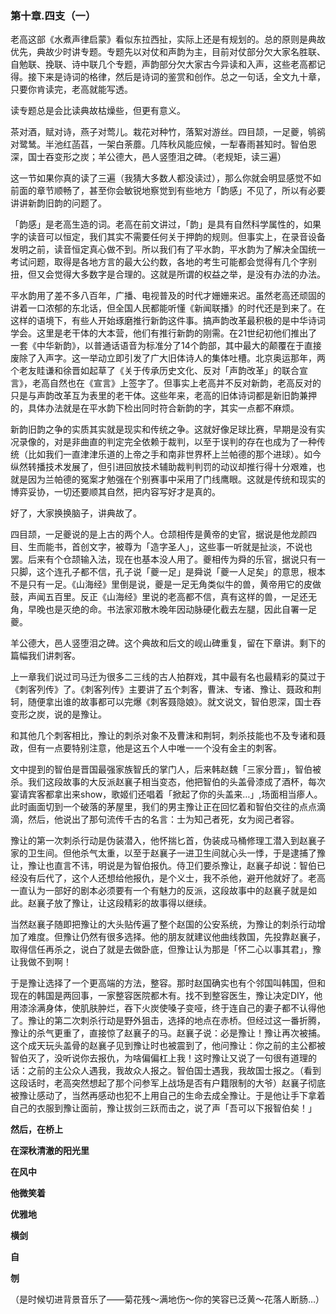 ### 第十章.四支（一）

老高这部《水煮声律启蒙》看似东拉西扯，实际上还是有规划的。总的原则是典故优先，典故少时讲专题。专题先以对仗和声韵为主，目前对仗部分欠大家名胜联、自勉联、挽联、诗中联几个专题，声韵部分欠大家古今异读和入声，这些老高都记得。接下来是诗词的格律，然后是诗词的鉴赏和创作。总之一句话，全文九十章，只要你肯读完，老高就能写透。

读专题总是会比读典故枯燥些，但更有意义。

茶对酒，赋对诗，燕子对莺儿。栽花对种竹，落絮对游丝。四目颉，一足夔，鸲鹆对鹭鸶。半池红菡萏，一架白荼蘼。几阵秋风能应候，一犁春雨甚知时。智伯恩深，国士吞变形之炭；羊公德大，邑人竖堕泪之碑。（老规矩，读三遍）

这一节如果你真的读了三遍（我猜大多数人都没读过），那么你就会明显感觉不如前面的章节顺畅了，甚至你会敏锐地察觉到有些地方「韵感」不见了，所以有必要讲讲新韵旧韵的问题了。

「韵感」是老高生造的词。老高在前文讲过，「韵」是具有自然科学属性的，如果字的读音可以恒定，我们其实不需要任何关于押韵的规则。但事实上，在录音设备发明之前，读音恒定真心做不到。所以我们有了平水韵，平水韵为了解决全国统一考试问题，取得是各地方言的最大公约数，各地的考生可能都会觉得有几个字别扭，但又会觉得大多数字是合理的。这就是所谓的权益之举，是没有办法的办法。

平水韵用了差不多八百年，广播、电视普及的时代才姗姗来迟。虽然老高还顽固的讲着一口浓郁的东北话，但全国人民都能听懂《新闻联播》的时代还是到来了。在这样的语境下，有些人开始琢磨推行新韵这件事。搞声韵改革最积极的是中华诗词学会。这里是老干体的大本营，他们有推行新韵的刚需。在21世纪初他们推出了一套《中华新韵》，以普通话语音为标准分了14个韵部，其中最大的颠覆在于直接废除了入声字。这一举动立即引发了广大旧体诗人的集体吐槽。北京奥运那年，两个老友眭谦和徐晋如起草了《关于传承历史文化、反对「声韵改革」的联合宣言》，老高自然也在《宣言》上签字了。但事实上老高并不反对新韵，老高反对的只是与声韵改革互为表里的老干体。这些年来，老高的旧体诗词都是新旧韵兼押的，具体办法就是在平水韵下检出同时符合新韵的字，其实一点都不麻烦。

新韵旧韵之争的实质其实就是现实和传统之争。这就好像足球比赛，早期是没有实况录像的，对是非曲直的判定完全依赖于裁判，以至于误判的存在也成为了一种传统（比如我们一直津津乐道的上帝之手和南非世界杯上兰帕德的那个进球）。如今纵然转播技术发展了，但引进回放技术辅助裁判判罚的动议却推行得十分艰难，也就是因为兰帕德的冤案才勉强在个别赛事中采用了门线鹰眼。这就是传统和现实的博弈妥协，一切还要顺其自然，把内容写好才是真的。

好了，大家换换脑子，讲典故了。

四目颉，一足夔说的是上古的两个人。仓颉相传是黄帝的史官，据说是他龙颜四目、生而能书，首创文字，被尊为「造字圣人」，这些事一听就是扯淡，不说也罢。后来有个仓颉输入法，现在也基本没人用了。夔相传为舜的乐官，据说只有一只脚，这个连孔子都不信，孔子说「夔一足」是舜说「夔一人足矣」的意思，根本不是只有一足。《山海经》里倒是说，夔是一足无角类似牛的兽，黄帝用它的皮做鼓，声闻五百里。反正《山海经》里说的老高都不信，真有这样的兽，一足还无角，早晚也是灭绝的命。书法家邓散木晚年因动脉硬化截去左腿，因此自署一足夔。

羊公德大，邑人竖堕泪之碑。这个典故和后文的岘山碑重复，留在下章讲。剩下的篇幅我们讲刺客。

上一章我们说过司马迁为很多二三线的古人拍群戏，其中最有名也最精彩的莫过于《刺客列传》了。《刺客列传》主要讲了五个刺客，曹沫、专诸、豫让、聂政和荆轲，随便拿出谁的故事都可以完爆《刺客聂隐娘》。就文说文，智伯恩深，国士吞变形之炭，说的是豫让。

和其他几个刺客相比，豫让的刺杀对象不及曹沫和荆轲，刺杀技能也不及专诸和聂政，但有一点要特别注意，他是这五个人中唯一一个没有金主的刺客。

文中提到的智伯是晋国最强家族智氏的掌门人，后来韩赵魏「三家分晋」，智伯被杀。我们这段故事的大反派赵襄子相当变态，他把智伯的头盖骨漆成了酒杯，每次宴请宾客都拿出来show，歌姬们还唱着「掀起了你的头盖来…」,场面相当瘆人。此时画面切到一个破落的茅屋里，我们的男主豫让正在回忆着和智伯交往的点点滴滴，然后，他说出了那句流传千古的名言：士为知己者死，女为阅己者容。

豫让的第一次刺杀行动是伪装潜入，他怀揣匕首，伪装成马桶修理工潜入到赵襄子家的卫生间。但他杀气太重，以至于赵襄子一进卫生间就心头一悸，于是逮捕了豫让，豫让也直言不讳，明说是为智伯报仇。侍卫们要杀豫让，赵襄子却说：智伯已经没有后代了，这个人还想给他报仇，是个义士，我不杀他，避开他就好了。老高一直认为一部好的剧本必须要有一个有魅力的反派，这段故事中的赵襄子就是如此。赵襄子放了豫让，让这段精彩的故事得以继续。

当然赵襄子随即把豫让的大头贴传遍了整个赵国的公安系统，为豫让的刺杀行动增加了难度。但豫让仍然有很多选择。他的朋友就建议他曲线救国，先投靠赵襄子，取得信任再杀之，说白了就是去做卧底，但豫让认为那是「怀二心以事其君」，豫让我做不到啊！

于是豫让选择了一个更高端的方法，整容。那时赵国确实也有个邻国叫韩国，但和现在的韩国是两回事，一家整容医院都木有。找不到整容医生，豫让决定DIY，他用漆涂满身体，使肌肤肿烂，吞下火炭使嗓子变哑，终于连自己的妻子都不认得他了。豫让的第二次刺杀行动是野外狙击，选择的地点在赤桥。但经过这一番折腾，豫让的杀气更重了，直接惊了赵襄子的马。赵襄子说：必是豫让！豫让再次被捕。这个成天玩头盖骨的赵襄子见到豫让时也被震到了，他问豫让：你之前的主公都被智伯灭了，没听说你去报仇，为啥偏偏杠上我！这时豫让又说了一句很有道理的话：之前的主公众人遇我，我故众人报之。智伯国士遇我，我故国士报之。（看到这段话时，老高突然想起了那个问参军上战场是否有户籍限制的大爷）赵襄子彻底被豫让感动了，当然再感动也犯不上用自己的生命去成全豫让。于是他让手下拿着自己的衣服到豫让面前，豫让拔剑三跃而击之，说了声「吾可以下报智伯矣！」

**然后，在桥上**

**在深秋清澈的阳光里**

**在风中**

**他微笑着**

**优雅地**

**横剑**

**自**

**刎**

（是时候切进背景音乐了——菊花残～满地伤～你的笑容已泛黄～花落人断肠…）
